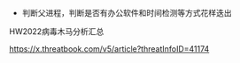- 判断父进程，判断是否有办公软件和时间检测等方式花样迭出

HW2022病毒木马分析汇总

https://x.threatbook.com/v5/article?threatInfoID=41174